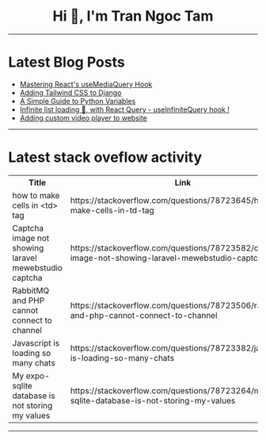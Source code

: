 <h1 align="center">Hi 👋, I'm Tran Ngoc Tam</h1>

---

# Latest Blog Posts 
<!-- BLOG-POST-LIST:START -->
- [Mastering React&#39;s useMediaQuery Hook](https://dev.to/labex/mastering-reacts-usemediaquery-hook-1n1b)
- [Adding Tailwind CSS to Django](https://dev.to/paul_freeman/adding-tailwind-css-to-django-14a)
- [A Simple Guide to Python Variables](https://dev.to/syedumaircodes/a-simple-guide-to-python-variables-2geb)
- [Infinite list loading 🤔, with React Query - useInfiniteQuery hook !](https://dev.to/delisrey/infinite-list-loading-with-react-query-useinfinitequery-hook--19i)
- [Adding custom video player to website](https://dev.to/sh20raj/adding-custom-video-player-to-website-6l0)
<!-- BLOG-POST-LIST:END -->

---

# Latest stack oveflow activity
<table>
  <tr><th>Title</th><th>Link</th></tr>
  <!-- STACKOVERFLOW:START --><tr><td>how to make cells in &lt;td&gt; tag</td><td>https://stackoverflow.com/questions/78723645/how-to-make-cells-in-td-tag</td></tr><tr><td>Captcha image not showing laravel mewebstudio captcha</td><td>https://stackoverflow.com/questions/78723582/captcha-image-not-showing-laravel-mewebstudio-captcha</td></tr><tr><td>RabbitMQ and PHP cannot connect to channel</td><td>https://stackoverflow.com/questions/78723506/rabbitmq-and-php-cannot-connect-to-channel</td></tr><tr><td>Javascript is loading so many chats</td><td>https://stackoverflow.com/questions/78723382/javascript-is-loading-so-many-chats</td></tr><tr><td>My expo-sqlite database is not storing my values</td><td>https://stackoverflow.com/questions/78723264/my-expo-sqlite-database-is-not-storing-my-values</td></tr><!-- STACKOVERFLOW:END -->
</table>

---


